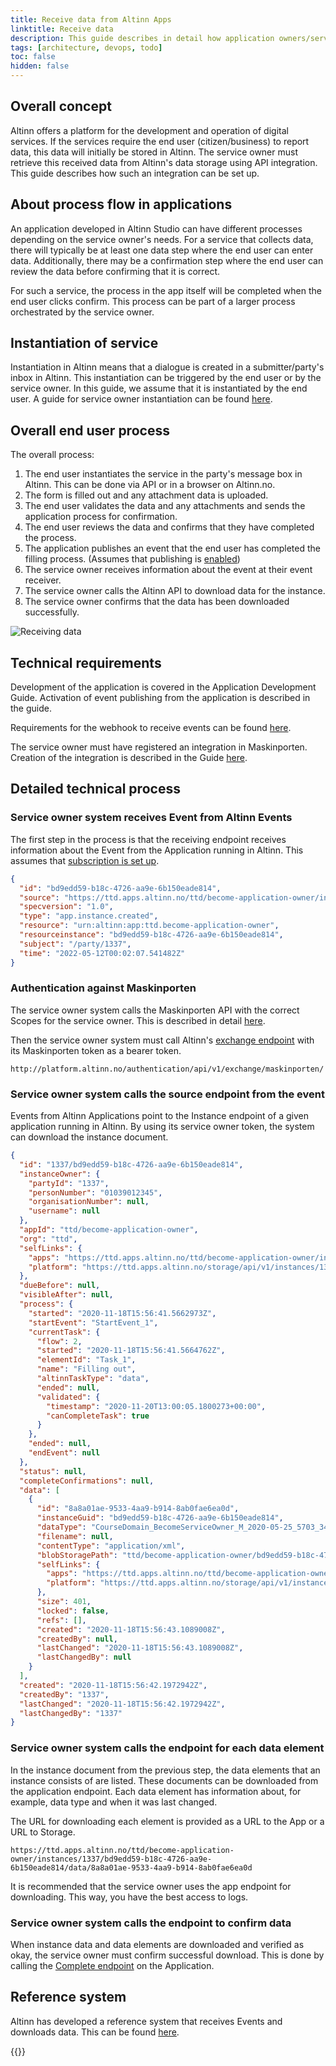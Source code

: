 ```yaml
---
title: Receive data from Altinn Apps
linktitle: Receive data
description: This guide describes in detail how application owners/service owners can receive data reported to an Altinn 3 application.
tags: [architecture, devops, todo]
toc: false
hidden: false
---
```


## Overall concept

Altinn offers a platform for the development and operation of digital services. If the services require the end user (citizen/business) to report data, this data will initially be stored in Altinn. The service owner must retrieve this received data from Altinn's data storage using API integration. This guide describes how such an integration can be set up.

## About process flow in applications

An application developed in Altinn Studio can have different processes depending on the service owner's needs. For a service that collects data, there will typically be at least one data step where the end user can enter data. Additionally, there may be a confirmation step where the end user can review the data before confirming that it is correct.

For such a service, the process in the app itself will be completed when the end user clicks confirm. This process can be part of a larger process orchestrated by the service owner.

## Instantiation of service

Instantiation in Altinn means that a dialogue is created in a submitter/party's inbox in Altinn. This instantiation can be triggered by the end user or by the service owner. In this guide, we assume that it is instantiated by the end user. A guide for service owner instantiation can be found [here](/en/api/apps/instances/#create-instance).

## Overall end user process

The overall process:

1. The end user instantiates the service in the party's message box in Altinn. This can be done via API or in a browser on Altinn.no.
2. The form is filled out and any attachment data is uploaded.
3. The end user validates the data and any attachments and sends the application process for confirmation.
4. The end user reviews the data and confirms that they have completed the process.
5. The application publishes an event that the end user has completed the filling process. (Assumes that publishing is [enabled](/en/altinn-studio/v8/getting-started/app-dev-course/modul5/))
6. The service owner receives information about the event at their event receiver.
7. The service owner calls the Altinn API to download data for the instance.
8. The service owner confirms that the data has been downloaded successfully.

![Receiving data](recevingdata.drawio.svg)

## Technical requirements

Development of the application is covered in the Application Development Guide. Activation of event publishing from the application is described in the guide.

Requirements for the webhook to receive events can be found [here](/en/events/subscribe-to-events/developer-guides/setup-subscription/#request).

The service owner must have registered an integration in Maskinporten. Creation of the integration is described in the Guide [here](/en/authorization/getting-started/authentication/maskinporten/#access-as-a-service-owner).

## Detailed technical process

### Service owner system receives Event from Altinn Events

The first step in the process is that the receiving endpoint receives information about the Event from the Application running in Altinn. This assumes that [subscription is set up](/en/events/subscribe-to-events/developer-guides/setup-subscription/).

```json
{
  "id": "bd9edd59-b18c-4726-aa9e-6b150eade814",
  "source": "https://ttd.apps.altinn.no/ttd/become-application-owner/instances/1337/bd9edd59-b18c-4726-aa9e-6b150eade814",
  "specversion": "1.0",
  "type": "app.instance.created",
  "resource": "urn:altinn:app:ttd.become-application-owner",
  "resourceinstance": "bd9edd59-b18c-4726-aa9e-6b150eade814",
  "subject": "/party/1337",
  "time": "2022-05-12T00:02:07.541482Z"
}
```

### Authentication against Maskinporten

The service owner system calls the Maskinporten API with the correct Scopes for the service owner. This is described in detail [here](/en/authorization/getting-started/authentication/maskinporten/#access-as-a-service-owner).

Then the service owner system must call Altinn's [exchange endpoint](/en/api/authentication/spec/) with its Maskinporten token as a bearer token.

```http
http://platform.altinn.no/authentication/api/v1/exchange/maskinporten/
```

### Service owner system calls the source endpoint from the event

Events from Altinn Applications point to the Instance endpoint of a given application running in Altinn. By using its service owner token, the system can download the instance document.

```json
{
  "id": "1337/bd9edd59-b18c-4726-aa9e-6b150eade814",
  "instanceOwner": {
    "partyId": "1337",
    "personNumber": "01039012345",
    "organisationNumber": null,
    "username": null
  },
  "appId": "ttd/become-application-owner",
  "org": "ttd",
  "selfLinks": {
    "apps": "https://ttd.apps.altinn.no/ttd/become-application-owner/instances/1337/bd9edd59-b18c-4726-aa9e-6b150eade814",
    "platform": "https://ttd.apps.altinn.no/storage/api/v1/instances/1337/bd9edd59-b18c-4726-aa9e-6b150eade814"
  },
  "dueBefore": null,
  "visibleAfter": null,
  "process": {
    "started": "2020-11-18T15:56:41.5662973Z",
    "startEvent": "StartEvent_1",
    "currentTask": {
      "flow": 2,
      "started": "2020-11-18T15:56:41.5664762Z",
      "elementId": "Task_1",
      "name": "Filling out",
      "altinnTaskType": "data",
      "ended": null,
      "validated": {
        "timestamp": "2020-11-20T13:00:05.1800273+00:00",
        "canCompleteTask": true
      }
    },
    "ended": null,
    "endEvent": null
  },
  "status": null,
  "completeConfirmations": null,
  "data": [
    {
      "id": "8a8a01ae-9533-4aa9-b914-8ab0fae6ea0d",
      "instanceGuid": "bd9edd59-b18c-4726-aa9e-6b150eade814",
      "dataType": "CourseDomain_BecomeServiceOwner_M_2020-05-25_5703_34553_SERES",
      "filename": null,
      "contentType": "application/xml",
      "blobStoragePath": "ttd/become-application-owner/bd9edd59-b18c-4726-aa9e-6b150eade814/data/8a8a01ae-9533-4aa9-b914-8ab0fae6ea0d",
      "selfLinks": {
        "apps": "https://ttd.apps.altinn.no/ttd/become-application-owner/instances/1337/bd9edd59-b18c-4726-aa9e-6b150eade814/data/8a8a01ae-9533-4aa9-b914-8ab0fae6ea0d",
        "platform": "https://ttd.apps.altinn.no/storage/api/v1/instances/1337/bd9edd59-b18c-4726-aa9e-6b150eade814/data/8a8a01ae-9533-4aa9-b914-8ab0fae6ea0d"
      },
      "size": 401,
      "locked": false,
      "refs": [],
      "created": "2020-11-18T15:56:43.1089008Z",
      "createdBy": null,
      "lastChanged": "2020-11-18T15:56:43.1089008Z",
      "lastChangedBy": null
    }
  ],
  "created": "2020-11-18T15:56:42.1972942Z",
  "createdBy": "1337",
  "lastChanged": "2020-11-18T15:56:42.1972942Z",
  "lastChangedBy": "1337"
}
```

### Service owner system calls the endpoint for each data element

In the instance document from the previous step, the data elements that an instance consists of are listed. These documents can be downloaded from the application endpoint. Each data element has information about, for example, data type and when it was last changed.

The URL for downloading each element is provided as a URL to the App or a URL to Storage.

```http
https://ttd.apps.altinn.no/ttd/become-application-owner/instances/1337/bd9edd59-b18c-4726-aa9e-6b150eade814/data/8a8a01ae-9533-4aa9-b914-8ab0fae6ea0d
```

It is recommended that the service owner uses the app endpoint for downloading. This way, you have the best access to logs.

### Service owner system calls the endpoint to confirm data

When instance data and data elements are downloaded and verified as okay, the service owner must confirm successful download. This is done by calling the [Complete endpoint](/en/api/apps/instances/#complete-instance) on the Application.

## Reference system

Altinn has developed a reference system that receives Events and downloads data. This can be found [here](https://github.com/Altinn/altinn-application-owner-system).

{{<children />}}

